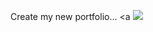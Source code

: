 Create my new portfolio...
<a  <img src="https://github.com/priyesh069/Portfolio/blob/main/portfolio.png?raw=true"> </a>
